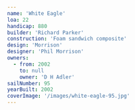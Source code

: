 ```yaml
---
name: 'White Eagle'
loa: 22
handicap: 880
builder: 'Richard Parker'
construction: 'Foam sandwich composite'
design: 'Morrison'
designer: 'Phil Morrison'
owners:
  - from: 2002
    to: null
    owner: 'D H Adler'
sailNumber: 95
yearBuilt: 2002
coverImage: '/images/white-eagle-95.jpg'
---
```

